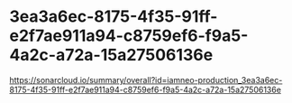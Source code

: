 # 3ea3a6ec-8175-4f35-91ff-e2f7ae911a94-c8759ef6-f9a5-4a2c-a72a-15a27506136e
https://sonarcloud.io/summary/overall?id=iamneo-production_3ea3a6ec-8175-4f35-91ff-e2f7ae911a94-c8759ef6-f9a5-4a2c-a72a-15a27506136e
